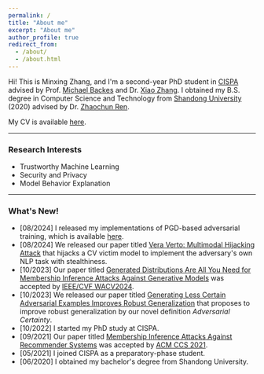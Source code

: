```yaml
---
permalink: /
title: "About me"
excerpt: "About me"
author_profile: true
redirect_from: 
  - /about/
  - /about.html
---
```


Hi! This is Minxing Zhang, and I'm a second-year PhD student in <a href="https://cispa.de/en" target="_blank">CISPA</a> advised by Prof. <a href="https://michaelbackes.eu/" target="_blank">Michael Backes</a> and Dr. <a href="https://xiao-zhang.net/" target="_blank">Xiao Zhang</a>. I obtained my B.S. degree in Computer Science and Technology from <a href="https://www.sdu.edu.cn/" target="_blank">Shandong University</a> (2020) advised by Dr. <a href="https://renzhaochun.github.io/" target="_blank">Zhaochun Ren</a>.

My CV is available [here](CV.pdf).

---

### Research Interests

- Trustworthy Machine Learning
- Security and Privacy
- Model Behavior Explanation

---

### What's New!

- [08/2024] I released my implementations of PGD-based adversarial training, which is available <a href="https://github.com/minxingzhang/PGD" target="_blank">here</a>.
- [08/2024] We released our paper titled <a href="https://arxiv.org/abs/2408.00129" target="_blank">Vera Verto: Multimodal Hijacking Attack</a> that hijacks a CV victim model to implement the adversary's own NLP task with stealthiness.
- [10/2023] Our paper titled <a href="https://ieeexplore.ieee.org/document/10484149" target="_blank">Generated Distributions Are All You Need for Membership Inference Attacks Against Generative Models</a> was accepted by <a href="https://wacv2024.thecvf.com/" target="_blank">IEEE/CVF WACV2024</a>.
- [10/2023] We released our paper titled <a href="https://arxiv.org/abs/2310.04539" target="_blank">Generating Less Certain Adversarial Examples Improves Robust Generalization</a> that proposes to improve robust generalization by our novel definition _Adversarial Certainty_.
- [10/2022] I started my PhD study at CISPA.
- [09/2021] Our paper titled <a href="https://dl.acm.org/doi/10.1145/3460120.3484770" target="_blank">Membership Inference Attacks Against Recommender Systems</a> was accepted by <a href="https://www.sigsac.org/ccs/CCS2021/" target="_blank">ACM CCS 2021</a>.
- [05/2021] I joined CISPA as a preparatory-phase student.
- [06/2020] I obtained my bachelor's degree from Shandong University.
